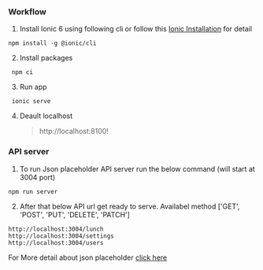 ### Workflow ###
1. Install Ionic 6 using following cli or follow this [Ionic Installation](https://pages.github.com/) for detail
  ```
  npm install -g @ionic/cli
  ```
2. Install packages
  ```
   npm ci
  ```
3. Run app
  ```
   ionic serve
  ```
4. Deault localhost
    > http://localhost:8100!


### API server
1. To run Json placeholder API server run the below command (will start at 3004 port)
  ```
  npm run server
  ```
  2. After that below API url get ready to serve. Availabel method ['GET', 'POST', 'PUT', 'DELETE', 'PATCH']

  ```
  http://localhost:3004/lunch
  http://localhost:3004/settings
  http://localhost:3004/users
  ```

For More detail about json placeholder [click here](https://jsonplaceholder.typicode.com/)